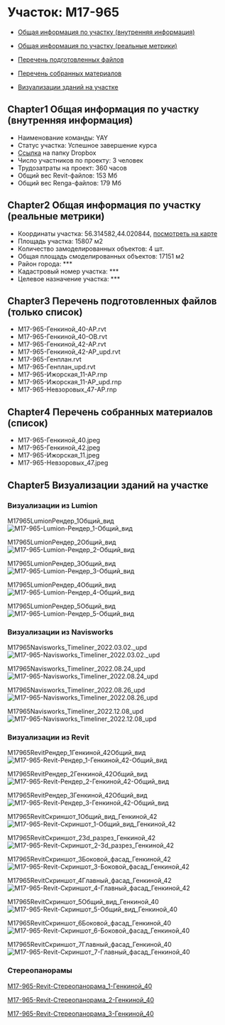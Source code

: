 # Участок: M17-965

* [Общая информация по участку (внутренняя информация)](#Chapter1)

* [Общая информация по участку (реальные метрики)](#Chapter2)

* [Перечень подготовленных файлов](#Chapter3)

* [Перечень собранных материалов](#Chapter4)

* [Визуализации зданий на участке](#Chapter5)

## <a id="test">Chapter1</a> Общая информация по участку (внутренняя информация)
+ Наименование команды: YAY
+ Статус участка: Успешное завершение курса
+ [Ссылка](https://www.dropbox.com/sh/wvvgv1nw1iqred9/AABZr6ARKlhx08M6wK5g4KNKa/M17_965?dl=0) на папку Dropbox
+ Число участников по проекту: 3 человек
+ Трудозатраты на проект: 360 часов
+ Общий вес Revit-файлов: 153 Мб
+ Общий вес Renga-файлов: 179 Мб
## <a id="test">Chapter2</a> Общая информация по участку (реальные метрики)
+ Координаты участка: 56.314582,44.020844, [посмотреть на карте](https://yandex.ru/maps/47/nizhny-novgorod/?ll=56.314582%2C44.020844&z=19)
+ Площадь участка: 15807 м2
+ Количество замоделированных объектов: 4 шт.
+ Общая площадь смоделированных объектов: 17151 м2
+ Район города: *** 
+ Кадастровый номер участка: *** 
+ Целевое назначение участка: *** 
## <a id="test">Chapter3</a> Перечень подготовленных файлов (только список)
+ M17-965-Генкиной_40-АР.rvt
+ M17-965-Генкиной_40-ОВ.rvt
+ M17-965-Генкиной_42-АР.rvt
+ M17-965-Генкиной_42-АР_upd.rvt
+ M17-965-Генплан.rvt
+ M17-965-Генплан_upd.rvt
+ М17-965-Ижорская_11-АР.rnp
+ М17-965-Ижорская_11-АР_upd.rnp
+ М17-965-Невзоровых_47-АР.rnp
## <a id="test">Chapter4</a> Перечень собранных материалов (список)
+ M17-965-Генкиной_40.jpeg
+ M17-965-Генкиной_42.jpeg
+ M17-965-Ижорская_11.jpeg
+ M17-965-Невзоровых_47.jpeg
## <a id="test">Chapter5</a> Визуализации зданий на участке
### Визуализации из Lumion
M17965LumionРендер_1Общий_вид
![M17-965-Lumion-Рендер_1-Общий_вид](/Images/M17_965/M17-965-Lumion-Рендер_1-Общий_вид_Compressed.jpg)

M17965LumionРендер_2Общий_вид
![M17-965-Lumion-Рендер_2-Общий_вид](/Images/M17_965/M17-965-Lumion-Рендер_2-Общий_вид_Compressed.jpg)

M17965LumionРендер_3Общий_вид
![M17-965-Lumion-Рендер_3-Общий_вид](/Images/M17_965/M17-965-Lumion-Рендер_3-Общий_вид_Compressed.jpg)

M17965LumionРендер_4Общий_вид
![M17-965-Lumion-Рендер_4-Общий_вид](/Images/M17_965/M17-965-Lumion-Рендер_4-Общий_вид_Compressed.jpg)

M17965LumionРендер_5Общий_вид
![M17-965-Lumion-Рендер_5-Общий_вид](/Images/M17_965/M17-965-Lumion-Рендер_5-Общий_вид_Compressed.jpg)

### Визуализации из Navisworks
М17965Navisworks_Timeliner_2022.03.02._upd
![М17-965-Navisworks_Timeliner_2022.03.02._upd](/Images/M17_965/М17-965-Navisworks_Timeliner_2022.03.02._upd_Compressed.jpg)

М17965Navisworks_Timeliner_2022.08.24_upd
![М17-965-Navisworks_Timeliner_2022.08.24_upd](/Images/M17_965/М17-965-Navisworks_Timeliner_2022.08.24_upd_Compressed.jpg)

М17965Navisworks_Timeliner_2022.08.26_upd
![М17-965-Navisworks_Timeliner_2022.08.26_upd](/Images/M17_965/М17-965-Navisworks_Timeliner_2022.08.26_upd_Compressed.jpg)

М17965Navisworks_Timeliner_2022.12.08_upd
![М17-965-Navisworks_Timeliner_2022.12.08_upd](/Images/M17_965/М17-965-Navisworks_Timeliner_2022.12.08_upd_Compressed.jpg)

### Визуализации из Revit
M17965RevitРендер_1Генкиной_42Общий_вид
![M17-965-Revit-Рендер_1-Генкиной_42-Общий_вид](/Images/M17_965/M17-965-Revit-Рендер_1-Генкиной_42-Общий_вид_Compressed.jpg)

M17965RevitРендер_2Генкиной_42Общий_вид
![M17-965-Revit-Рендер_2-Генкиной_42-Общий_вид](/Images/M17_965/M17-965-Revit-Рендер_2-Генкиной_42-Общий_вид_Compressed.jpg)

M17965RevitРендер_3Генкиной_42Общий_вид
![M17-965-Revit-Рендер_3-Генкиной_42-Общий_вид](/Images/M17_965/M17-965-Revit-Рендер_3-Генкиной_42-Общий_вид_Compressed.jpg)

M17965RevitСкриншот_1Общий_вид_Генкиной_42
![M17-965-Revit-Скриншот_1-Общий_вид_Генкиной_42](/Images/M17_965/M17-965-Revit-Скриншот_1-Общий_вид_Генкиной_42_Compressed.jpg)

M17965RevitСкриншот_23d_разрез_Генкиной_42
![M17-965-Revit-Скриншот_2-3d_разрез_Генкиной_42](/Images/M17_965/M17-965-Revit-Скриншот_2-3d_разрез_Генкиной_42_Compressed.jpg)

M17965RevitСкриншот_3Боковой_фасад_Генкиной_42
![M17-965-Revit-Скриншот_3-Боковой_фасад_Генкиной_42](/Images/M17_965/M17-965-Revit-Скриншот_3-Боковой_фасад_Генкиной_42_Compressed.jpg)

M17965RevitСкриншот_4Главный_фасад_Генкиной_42
![M17-965-Revit-Скриншот_4-Главный_фасад_Генкиной_42](/Images/M17_965/M17-965-Revit-Скриншот_4-Главный_фасад_Генкиной_42_Compressed.jpg)

M17965RevitСкриншот_5Общий_вид_Генкиной_40
![M17-965-Revit-Скриншот_5-Общий_вид_Генкиной_40](/Images/M17_965/M17-965-Revit-Скриншот_5-Общий_вид_Генкиной_40_Compressed.jpg)

M17965RevitСкриншот_6Боковой_фасад_Генкиной_40
![M17-965-Revit-Скриншот_6-Боковой_фасад_Генкиной_40](/Images/M17_965/M17-965-Revit-Скриншот_6-Боковой_фасад_Генкиной_40_Compressed.jpg)

M17965RevitСкриншот_7Главный_фасад_Генкиной_40
![M17-965-Revit-Скриншот_7-Главный_фасад_Генкиной_40](/Images/M17_965/M17-965-Revit-Скриншот_7-Главный_фасад_Генкиной_40_Compressed.jpg)

### Стереопанорамы
[M17-965-Revit-Стереопанорама_1-Генкиной_40](https://pano.autodesk.com/pano.html?url=jpgs/0b22ff7d-14b1-4ab1-9698-e0010dd0325c&version=2)

[M17-965-Revit-Стереопанорама_2-Генкиной_40](https://pano.autodesk.com/pano.html?url=jpgs/485fdb53-eeeb-4901-b738-06438ab7ec4f&version=2)

[M17-965-Revit-Стереопанорама_3-Генкиной_40](https://pano.autodesk.com/pano.html?url=jpgs/3b0bd5f4-282b-4f09-ab2c-00e4813981cd&version=2)

